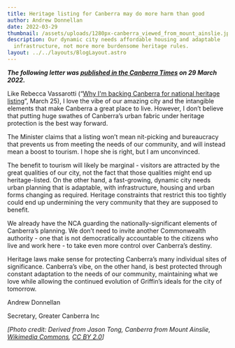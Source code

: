 ```yaml
---
title: Heritage listing for Canberra may do more harm than good
author: Andrew Donnellan
date: 2022-03-29
thumbnail: /assets/uploads/1280px-canberra_viewed_from_mount_ainslie.jpg
description: Our dynamic city needs affordable housing and adaptable
  infrastructure, not more more burdensome heritage rules.
layout: ../../layouts/BlogLayout.astro
---
```

***The following letter was [published in the Canberra Times](https://www.canberratimes.com.au/story/7676130/heritage-listing-for-canberra-may-do-more-harm-than-good/?cs=14244) on 29 March 2022.***

Like Rebecca Vassarotti (“[Why I'm backing Canberra for national heritage listing](https://www.canberratimes.com.au/story/7672625/why-im-backing-canberra-for-national-heritage-listing/)”, March 25), I love the vibe of our amazing city and the intangible elements that make Canberra a great place to live. However, I don’t believe that putting huge swathes of Canberra’s urban fabric under heritage protection is the best way forward.

The Minister claims that a listing won’t mean nit-picking and bureaucracy that prevents us from meeting the needs of our community, and will instead mean a boost to tourism. I hope she is right, but I am unconvinced.

The benefit to tourism will likely be marginal - visitors are attracted by the great qualities of our city, not the fact that those qualities might end up heritage-listed. On the other hand, a fast-growing, dynamic city needs urban planning that is adaptable, with infrastructure, housing and urban forms changing as required. Heritage constraints that restrict this too tightly could end up undermining the very community that they are supposed to benefit.

We already have the NCA guarding the nationally-significant elements of Canberra’s planning. We don’t need to invite another Commonwealth authority - one that is not democratically accountable to the citizens who live and work here - to take even more control over Canberra’s destiny.

Heritage laws make sense for protecting Canberra’s many individual sites of significance. Canberra’s vibe, on the other hand, is best protected through constant adaptation to the needs of our community, maintaining what we love while allowing the continued evolution of Griffin’s ideals for the city of tomorrow.

Andrew Donnellan

Secretary, Greater Canberra Inc

*[Photo credit: Derived from Jason Tong, Canberra from Mount Ainslie, [Wikimedia Commons](https://commons.wikimedia.org/wiki/File:Canberra_viewed_from_Mount_Ainslie.jpg), [CC BY 2.0](https://creativecommons.org/licenses/by/2.0/deed.en)]*